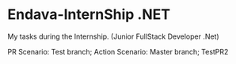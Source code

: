 # Endava-InternShip .NET
My tasks during the Internship. (Junior FullStack Developer .Net)

PR Scenario: Test branch;
Action Scenario: Master branch;
TestPR2
